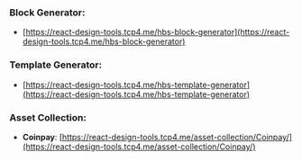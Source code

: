 ### Block Generator: 
  - [https://react-design-tools.tcp4.me/hbs-block-generator](https://react-design-tools.tcp4.me/hbs-block-generator)
    
### Template Generator: 
  - [https://react-design-tools.tcp4.me/hbs-template-generator](https://react-design-tools.tcp4.me/hbs-template-generator)

### Asset Collection:
  - **Coinpay**: [https://react-design-tools.tcp4.me/asset-collection/Coinpay/](https://react-design-tools.tcp4.me/asset-collection/Coinpay/)
